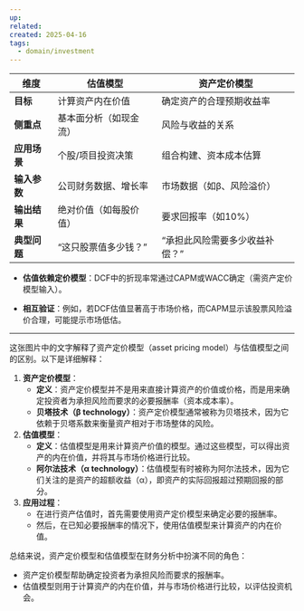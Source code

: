```yaml
---
up: 
related: 
created: 2025-04-16
tags:
  - domain/investment
---
```


| **维度**   | **估值模型**    | **资产定价模型**       |
| -------- | ----------- | ---------------- |
| **目标**   | 计算资产内在价值    | 确定资产的合理预期收益率     |
| **侧重点**  | 基本面分析（如现金流） | 风险与收益的关系         |
| **应用场景** | 个股/项目投资决策   | 组合构建、资本成本估算      |
| **输入参数** | 公司财务数据、增长率  | 市场数据（如β、风险溢价）    |
| **输出结果** | 绝对价值（如每股价值） | 要求回报率（如10%）      |
| **典型问题** | “这只股票值多少钱？” | “承担此风险需要多少收益补偿？” |

- **估值依赖定价模型**：DCF中的折现率常通过CAPM或WACC确定（需资产定价模型输入）。
    
- **相互验证**：例如，若DCF估值显著高于市场价格，而CAPM显示该股票风险溢价合理，可能提示市场低估。


---

这张图片中的文字解释了资产定价模型（asset pricing model）与估值模型之间的区别。以下是详细解释：

1. **资产定价模型**：
    - **定义**：资产定价模型并不是用来直接计算资产的价值或价格，而是用来确定投资者为承担风险而要求的必要报酬率（资本成本率）。
    - **贝塔技术（β technology）**：资产定价模型通常被称为贝塔技术，因为它依赖于贝塔系数来衡量资产相对于市场整体的风险。
2. **估值模型**：
    - **定义**：估值模型是用来计算资产价值的模型。通过这些模型，可以得出资产的内在价值，并将其与市场价格进行比较。
    - **阿尔法技术（α technology）**：估值模型有时被称为阿尔法技术，因为它们关注的是资产的超额收益（α），即资产的实际回报超过预期回报的部分。
3. **应用过程**：
    - 在进行资产估值时，首先需要使用资产定价模型来确定必要的报酬率。
    - 然后，在已知必要报酬率的情况下，使用估值模型来计算资产的内在价值。

总结来说，资产定价模型和估值模型在财务分析中扮演不同的角色：

- 资产定价模型帮助确定投资者为承担风险而要求的报酬率。
- 估值模型则用于计算资产的内在价值，并与市场价格进行比较，以评估投资机会。